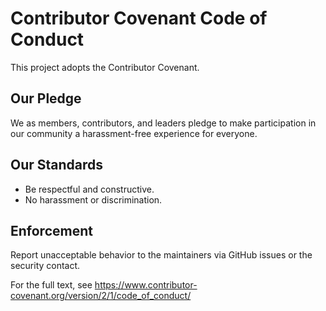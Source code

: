 # Contributor Covenant Code of Conduct

This project adopts the Contributor Covenant.

## Our Pledge
We as members, contributors, and leaders pledge to make participation in our community a harassment-free experience for everyone.

## Our Standards
- Be respectful and constructive.
- No harassment or discrimination.

## Enforcement
Report unacceptable behavior to the maintainers via GitHub issues or the security contact.

For the full text, see https://www.contributor-covenant.org/version/2/1/code_of_conduct/
